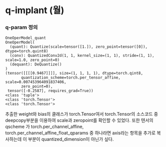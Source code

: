 # q-implant (월)

### q-param 정의

```
OneOperModel_quant
OneOperModel(
  (quant): Quantize(scale=tensor([1.]), zero_point=tensor([0]), dtype=torch.quint8)
  (conv): QuantizedConv2d(1, 1, kernel_size=(1, 1), stride=(1, 1), scale=1.0, zero_point=0)
  (dequant): DeQuantize()
)
(tensor([[[[0.9467]]]], size=(1, 1, 1, 1), dtype=torch.qint8,
       quantization_scheme=torch.per_tensor_affine, scale=0.007453964091837406,
       zero_point=0),
 tensor([-0.2587], requires_grad=True))
<class 'tuple'>
<class 'torch.Tensor'>
<class 'torch.Tensor'>
```

추출한 weight와 bias의 클래스가 torch.Tensor여서 torch.Tensor의 소스코드 중 deepcopy부분을 이용하여 scale과 zeropoint를 확인할 수 있었다.
또한 텐서의 qscheme 가 torch.per_channel_affine, torch.per_channel_affine_float_qparams 중 하나라면
axis라는 항목을 추가로 복사하는데 이 부분이 quantized_dimension이 아닌가 싶다.